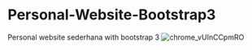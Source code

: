 # Personal-Website-Bootstrap3
Personal website sederhana with bootstrap 3
![chrome_vUInCCpmRO](https://user-images.githubusercontent.com/30334980/173220116-c216f0a4-8901-472f-a259-244278082655.png)
